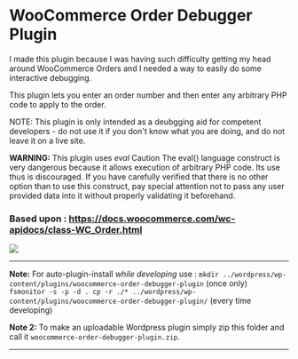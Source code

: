 # WooCommerce Order Debugger Plugin

I made this plugin because I was having such difficulty getting my head around WooCommerce Orders
and I needed a way to easily do some interactive debugging.

This plugin lets you enter an order number and then enter any arbitrary PHP code to apply to the order.

NOTE: This plugin is only intended as a deubgging aid for competent developers - do not use it if you don't know what you are doing, and do not leave it on a live site.

**WARNING:** This plugin uses *eval*
Caution
The eval() language construct is very dangerous because it allows execution of arbitrary PHP code. Its use thus is discouraged. If you have carefully verified that there is no other option than to use this construct, pay special attention not to pass any user provided data into it without properly validating it beforehand.


### Based upon : https://docs.woocommerce.com/wc-apidocs/class-WC_Order.html


![](https://woocommerce.com/wp-content/themes/woomattic/images/logo-woocommerce@2x.png)


------

**Note:** For auto-plugin-install *while developing* use : 
`mkdir ../wordpress/wp-content/plugins/woocommerce-order-debugger-plugin` (once only)     
`fsmonitor -s -p -d . cp -r ./* ../wordpress/wp-content/plugins/woocommerce-order-debugger-plugin/` (every time developing)

**Note 2:** To make an uploadable Wordpress plugin simply zip this folder and call it `woocommerce-order-debugger-plugin.zip`.


------
